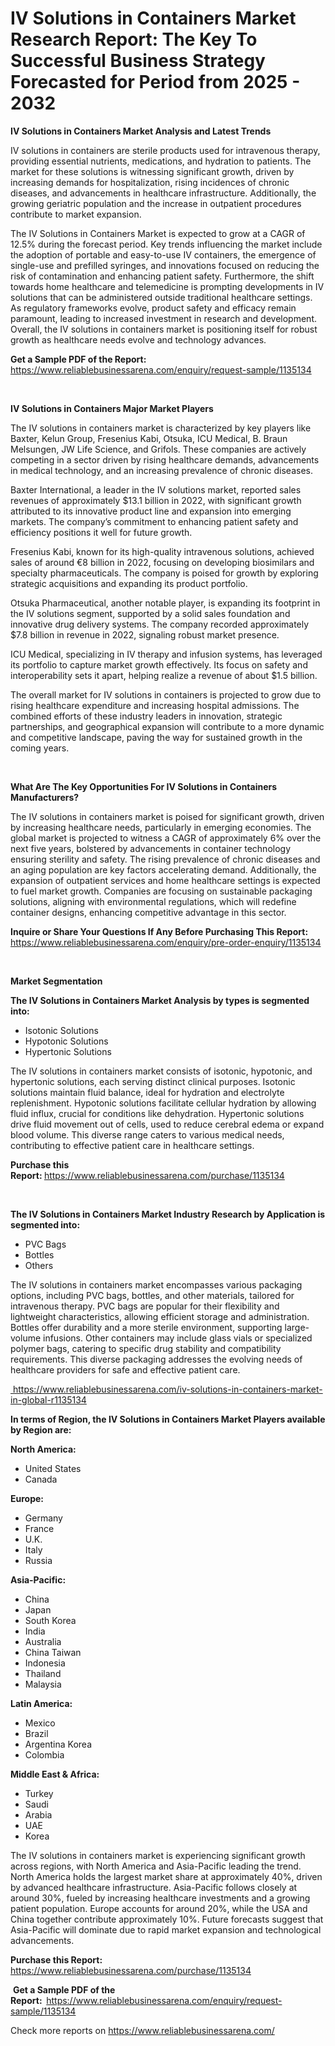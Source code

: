 <p><h1>IV Solutions in Containers Market Research Report: The Key To Successful Business Strategy Forecasted for Period from 2025 - 2032</h1></p><p><strong>IV Solutions in Containers Market Analysis and Latest Trends</strong></p>
<p><p>IV solutions in containers are sterile products used for intravenous therapy, providing essential nutrients, medications, and hydration to patients. The market for these solutions is witnessing significant growth, driven by increasing demands for hospitalization, rising incidences of chronic diseases, and advancements in healthcare infrastructure. Additionally, the growing geriatric population and the increase in outpatient procedures contribute to market expansion.</p><p>The IV Solutions in Containers Market is expected to grow at a CAGR of 12.5% during the forecast period. Key trends influencing the market include the adoption of portable and easy-to-use IV containers, the emergence of single-use and prefilled syringes, and innovations focused on reducing the risk of contamination and enhancing patient safety. Furthermore, the shift towards home healthcare and telemedicine is prompting developments in IV solutions that can be administered outside traditional healthcare settings. As regulatory frameworks evolve, product safety and efficacy remain paramount, leading to increased investment in research and development. Overall, the IV solutions in containers market is positioning itself for robust growth as healthcare needs evolve and technology advances.</p></p>
<p><strong>Get a Sample PDF of the Report:&nbsp;</strong> <a href="https://www.reliablebusinessarena.com/enquiry/request-sample/1135134?utm_campaign=3163&utm_medium=2&utm_source=Github&utm_content=ia&utm_term=25032025&utm_id=iv-solutions-in-containers">https://www.reliablebusinessarena.com/enquiry/request-sample/1135134</a></p>
<p>&nbsp;</p>
<p><strong>IV Solutions in Containers Major Market Players</strong></p>
<p><p>The IV solutions in containers market is characterized by key players like Baxter, Kelun Group, Fresenius Kabi, Otsuka, ICU Medical, B. Braun Melsungen, JW Life Science, and Grifols. These companies are actively competing in a sector driven by rising healthcare demands, advancements in medical technology, and an increasing prevalence of chronic diseases.</p><p>Baxter International, a leader in the IV solutions market, reported sales revenues of approximately $13.1 billion in 2022, with significant growth attributed to its innovative product line and expansion into emerging markets. The company’s commitment to enhancing patient safety and efficiency positions it well for future growth.</p><p>Fresenius Kabi, known for its high-quality intravenous solutions, achieved sales of around €8 billion in 2022, focusing on developing biosimilars and specialty pharmaceuticals. The company is poised for growth by exploring strategic acquisitions and expanding its product portfolio.</p><p>Otsuka Pharmaceutical, another notable player, is expanding its footprint in the IV solutions segment, supported by a solid sales foundation and innovative drug delivery systems. The company recorded approximately $7.8 billion in revenue in 2022, signaling robust market presence.</p><p>ICU Medical, specializing in IV therapy and infusion systems, has leveraged its portfolio to capture market growth effectively. Its focus on safety and interoperability sets it apart, helping realize a revenue of about $1.5 billion.</p><p>The overall market for IV solutions in containers is projected to grow due to rising healthcare expenditure and increasing hospital admissions. The combined efforts of these industry leaders in innovation, strategic partnerships, and geographical expansion will contribute to a more dynamic and competitive landscape, paving the way for sustained growth in the coming years.</p></p>
<p>&nbsp;</p>
<p><strong>What Are The Key Opportunities For IV Solutions in Containers Manufacturers?</strong></p>
<p><p>The IV solutions in containers market is poised for significant growth, driven by increasing healthcare needs, particularly in emerging economies. The global market is projected to witness a CAGR of approximately 6% over the next five years, bolstered by advancements in container technology ensuring sterility and safety. The rising prevalence of chronic diseases and an aging population are key factors accelerating demand. Additionally, the expansion of outpatient services and home healthcare settings is expected to fuel market growth. Companies are focusing on sustainable packaging solutions, aligning with environmental regulations, which will redefine container designs, enhancing competitive advantage in this sector.</p></p>
<p><strong>Inquire or Share Your Questions If Any Before Purchasing This Report:</strong> <a href="https://www.reliablebusinessarena.com/enquiry/pre-order-enquiry/1135134?utm_campaign=3163&utm_medium=2&utm_source=Github&utm_content=ia&utm_term=25032025&utm_id=iv-solutions-in-containers">https://www.reliablebusinessarena.com/enquiry/pre-order-enquiry/1135134</a></p>
<p>&nbsp;</p>
<p><strong>Market Segmentation</strong></p>
<p><strong>The IV Solutions in Containers Market Analysis by types is segmented into:</strong></p>
<p><ul><li>Isotonic Solutions</li><li>Hypotonic Solutions</li><li>Hypertonic Solutions</li></ul></p>
<p><p>The IV solutions in containers market consists of isotonic, hypotonic, and hypertonic solutions, each serving distinct clinical purposes. Isotonic solutions maintain fluid balance, ideal for hydration and electrolyte replenishment. Hypotonic solutions facilitate cellular hydration by allowing fluid influx, crucial for conditions like dehydration. Hypertonic solutions drive fluid movement out of cells, used to reduce cerebral edema or expand blood volume. This diverse range caters to various medical needs, contributing to effective patient care in healthcare settings.</p></p>
<p><strong>Purchase this Report:&nbsp;</strong><a href="https://www.reliablebusinessarena.com/purchase/1135134?utm_campaign=3163&utm_medium=2&utm_source=Github&utm_content=ia&utm_term=25032025&utm_id=iv-solutions-in-containers">https://www.reliablebusinessarena.com/purchase/1135134</a></p>
<p>&nbsp;</p>
<p><strong>The IV Solutions in Containers Market Industry Research by Application is segmented into:</strong></p>
<p><ul><li>PVC Bags</li><li>Bottles</li><li>Others</li></ul></p>
<p><p>The IV solutions in containers market encompasses various packaging options, including PVC bags, bottles, and other materials, tailored for intravenous therapy. PVC bags are popular for their flexibility and lightweight characteristics, allowing efficient storage and administration. Bottles offer durability and a more sterile environment, supporting large-volume infusions. Other containers may include glass vials or specialized polymer bags, catering to specific drug stability and compatibility requirements. This diverse packaging addresses the evolving needs of healthcare providers for safe and effective patient care.</p></p>
<p><a href="https://www.reliablebusinessarena.com/iv-solutions-in-containers-market-in-global-r1135134?utm_campaign=3163&utm_medium=2&utm_source=Github&utm_content=ia&utm_term=25032025&utm_id=iv-solutions-in-containers">&nbsp;https://www.reliablebusinessarena.com/iv-solutions-in-containers-market-in-global-r1135134</a></p>
<p><strong>In terms of Region, the IV Solutions in Containers Market Players available by Region are:</strong></p>
<p>
    <p> <strong> North America: </strong>
        <ul>
            <li>United States</li>
            <li>Canada</li>
        </ul>
        </p> 
    <p> <strong> Europe: </strong>
        <ul>
            <li>Germany</li>
            <li>France</li>
            <li>U.K.</li>
            <li>Italy</li>
            <li>Russia</li>
        </ul>
        </p> 
    <p> <strong> Asia-Pacific: </strong>
        <ul>
            <li>China</li>
            <li>Japan</li>
            <li>South Korea</li>
            <li>India</li>
            <li>Australia</li>
            <li>China Taiwan</li>
            <li>Indonesia</li>
            <li>Thailand</li>
            <li>Malaysia</li>
        </ul>
        </p> 
    <p> <strong> Latin America: </strong>
        <ul>
            <li>Mexico</li>
            <li>Brazil</li>
            <li>Argentina Korea</li>
            <li>Colombia</li>
        </ul>
        </p> 
    <p> <strong> Middle East & Africa: </strong>
        <ul>
            <li>Turkey</li>
            <li>Saudi</li>
            <li>Arabia</li>
            <li>UAE</li>
            <li>Korea</li>
        </ul>
    </p>
    </p>
<p><p>The IV solutions in containers market is experiencing significant growth across regions, with North America and Asia-Pacific leading the trend. North America holds the largest market share at approximately 40%, driven by advanced healthcare infrastructure. Asia-Pacific follows closely at around 30%, fueled by increasing healthcare investments and a growing patient population. Europe accounts for around 20%, while the USA and China together contribute approximately 10%. Future forecasts suggest that Asia-Pacific will dominate due to rapid market expansion and technological advancements.</p></p>
<p><strong>Purchase this Report: </strong><a href="https://www.reliablebusinessarena.com/purchase/1135134?utm_campaign=3163&utm_medium=2&utm_source=Github&utm_content=ia&utm_term=25032025&utm_id=iv-solutions-in-containers">https://www.reliablebusinessarena.com/purchase/1135134</a></p>
<p>&nbsp;<strong>Get a Sample PDF of the Report:&nbsp;&nbsp;</strong><a href="https://www.reliablebusinessarena.com/enquiry/request-sample/1135134?utm_campaign=3163&utm_medium=2&utm_source=Github&utm_content=ia&utm_term=25032025&utm_id=iv-solutions-in-containers">https://www.reliablebusinessarena.com/enquiry/request-sample/1135134</a></p>
<p><strong></strong></p>
<p>Check more reports on <a href="https://www.reliablebusinessarena.com/?utm_campaign=3163&utm_medium=2&utm_source=Github&utm_content=ia&utm_term=25032025&utm_id=iv-solutions-in-containers">https://www.reliablebusinessarena.com/</a></p>